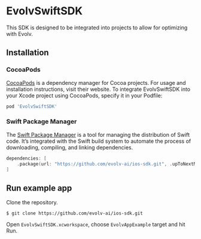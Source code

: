 # EvolvSwiftSDK
This SDK is designed to be integrated into projects to allow for optimizing with Evolv.

## Installation
### CocoaPods
[CocoaPods](https://cocoapods.org/) is a dependency manager for Cocoa projects. For usage and installation instructions, visit their website. To integrate EvolvSwiftSDK into your Xcode project using CocoaPods, specify it in your Podfile:
```ruby
pod 'EvolvSwiftSDK'
```

### Swift Package Manager
The [Swift Package Manager](https://swift.org/package-manager/) is a tool for managing the distribution of Swift code. It’s integrated with the Swift build system to automate the process of downloading, compiling, and linking dependencies.
```swift
dependencies: [
    .package(url: "https://github.com/evolv-ai/ios-sdk.git", .upToNextMajor(from: "1.0.0"))
]
```

## Run example app
Clone the repository.
```
$ git clone https://github.com/evolv-ai/ios-sdk.git
```
Open `EvolvSwiftSDK.xcworkspace`, choose `EvolvAppExample` target and hit Run.
